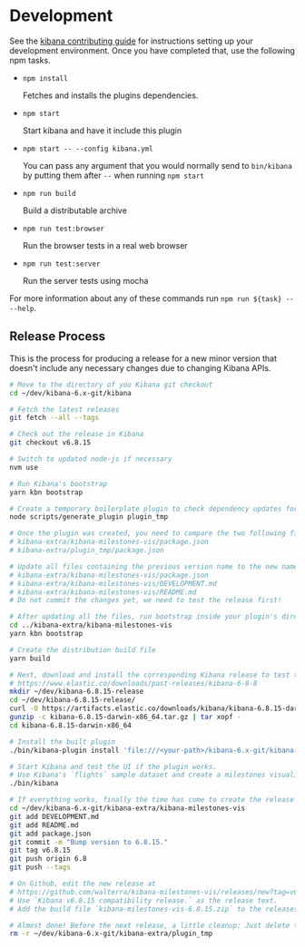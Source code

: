 # Development

See the [kibana contributing guide](https://github.com/elastic/kibana/blob/master/CONTRIBUTING.md) for instructions setting up your development environment. Once you have completed that, use the following npm tasks.

  - `npm install`

    Fetches and installs the plugins dependencies.

  - `npm start`

    Start kibana and have it include this plugin

  - `npm start -- --config kibana.yml`

    You can pass any argument that you would normally send to `bin/kibana` by putting them after `--` when running `npm start`

  - `npm run build`

    Build a distributable archive

  - `npm run test:browser`

    Run the browser tests in a real web browser

  - `npm run test:server`

    Run the server tests using mocha

For more information about any of these commands run `npm run ${task} -- --help`.

## Release Process

This is the process for producing a release for a new minor version that doesn't include any necessary changes due to changing Kibana APIs.

```bash
# Move to the directory of you Kibana git checkout
cd ~/dev/kibana-6.x-git/kibana

# Fetch the latest releases
git fetch --all --tags

# Check out the release in Kibana
git checkout v6.8.15

# Switch to updated node-js if necessary
nvm use

# Run Kibana's bootstrap
yarn kbn bootstrap

# Create a temporary boilerplate plugin to check dependency updates for plugins
node scripts/generate_plugin plugin_tmp

# Once the plugin was created, you need to compare the two following files and if necessary update the dependencies in your `package.json`
# kibana-extra/kibana-milestones-vis/package.json
# kibana-extra/plugin_tmp/package.json

# Update all files containing the previous version name to the new name
# kibana-extra/kibana-milestones-vis/package.json
# kibana-extra/kibana-milestones-vis/DEVELOPMENT.md
# kibana-extra/kibana-milestones-vis/README.md
# Do not commit the changes yet, we need to test the release first!

# After updating all the files, run bootstrap inside your plugin's directory
cd ../kibana-extra/kibana-milestones-vis
yarn kbn bootstrap

# Create the distribution build file
yarn build

# Next, download and install the corresponding Kibana release to test the build via
# https://www.elastic.co/downloads/past-releases/kibana-6-8-8
mkdir ~/dev/kibana-6.8.15-release
cd ~/dev/kibana-6.8.15-release/
curl -O https://artifacts.elastic.co/downloads/kibana/kibana-6.8.15-darwin-x86_64.tar.gz
gunzip -c kibana-6.8.15-darwin-x86_64.tar.gz | tar xopf -
cd kibana-6.8.15-darwin-x86_64

# Install the built plugin
./bin/kibana-plugin install 'file:///<your-path>/kibana-6.x-git/kibana-extra/kibana-milestones-vis/build/kibana-milestones-vis-6.8.15.zip'

# Start Kibana and test the UI if the plugin works.
# Use Kibana's `flights` sample dataset and create a milestones visualization.
./bin/kibana

# If everything works, finally the time has come to create the release on Github.
cd ~/dev/kibana-6.x-git/kibana-extra/kibana-milestones-vis
git add DEVELOPMENT.md
git add README.md
git add package.json
git commit -m "Bump version to 6.8.15."
git tag v6.8.15
git push origin 6.8
git push --tags

# On Github, edit the new release at
# https://github.com/walterra/kibana-milestones-vis/releases/new?tag=v6.8.15
# Use `Kibana v6.8.15 compatibility release.` as the release text.
# Add the build file `kibana-milestones-vis-6.8.15.zip` to the releases' binaries.

# Almost done! Before the next release, a little cleanup: Just delete the temporary plugin you create so you can create another one for comparison for the next release.
rm -r ~/dev/kibana-6.x-git/kibana-extra/plugin_tmp
```
